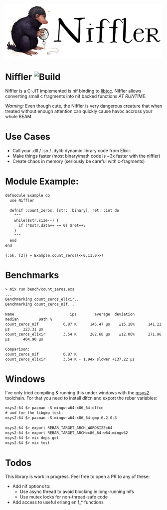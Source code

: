 ![Niffler](https://github.com/dominicletz/niffler/blob/main/img/niffler.png?raw=true)

# Niffler ![Build](https://github.com/dominicletz/niffler/actions/workflows/test.yml/badge.svg)

Niffler is a C-JIT implemented is nif binding to [libtcc](https://bellard.org/tcc/). Niffler allows converting small c fragments into nif backed functions *AT RUNTIME*.

*Warning:* Even though cute, the Niffler is very dangerous creature that when treated without enough attention can quickly cause havoc accross your whole BEAM.

# Use Cases

* Call your .dll / .so / .dylib dynamic library code from Elixir.
* Make things faster (most binary/math code is ~3x faster with the niffler)
* Create chaos in memory (seriously be careful with c-fragments)

# Module Example:

```
defmodule Example do
  use Niffler

  defnif :count_zeros, [str: :binary], ret: :int do
    """
    while($str.size--) {
      if (*$str.data++ == 0) $ret++;
    }
    """
  end
end

{:ok, [2]} = Example.count_zeros(<<0,11,0>>)
```

# Benchmarks

```
> mix run bench/count_zeros.exs
...
Benchmarking count_zeros_elixir...
Benchmarking count_zeros_nif...

Name                         ips        average  deviation         median         99th %
count_zeros_nif           6.87 K      145.47 μs    ±15.18%      141.22 μs      223.31 μs
count_zeros_elixir        3.54 K      282.68 μs    ±12.06%      271.96 μs      404.90 μs

Comparison: 
count_zeros_nif           6.87 K
count_zeros_elixir        3.54 K - 1.94x slower +137.22 μs
```

# Windows

I've only tried compiling & running this under windows with the [msys2](https://www.msys2.org/) toolchain. For that you need to install dlfcn and export the rebar variables:

```
msys2-64 $> pacman -S mingw-w64-x86_64-dlfcn
# and for the libgmp test:
msys2-64 $> pacman -S mingw-w64-x86_64-gmp-6.2.0-3 

msys2-64 $> export REBAR_TARGET_ARCH_WORDSIZE=64
msys2-64 $> export REBAR_TARGET_ARCH=x86_64-w64-mingw32
msys2-64 $> mix deps.get
msys2-64 $> mix test
```

# Todos

This library is work in progress. Feel free to open a PR to any of these:

* Add nif options to:
  * Use async thread to avoid blocking in long-running nifs
  * Use mutex locks for non-thread-safe code
* Add access to useful erlang enif_* functions

